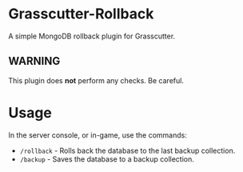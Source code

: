 # Grasscutter-Rollback
A simple MongoDB rollback plugin for Grasscutter.

## WARNING
This plugin does **not** perform any checks. Be careful.

# Usage
In the server console, or in-game, use the commands:
- `/rollback` - Rolls back the database to the last backup collection.
- `/backup` - Saves the database to a backup collection.
